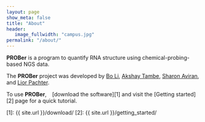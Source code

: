 ```yaml
---
layout: page
show_meta: false
title: "About"
header:
   image_fullwidth: "campus.jpg"
permalink: "/about/"
---
```


__PROBer__ is a program to quantify RNA structure using
chemical-probing-based NGS data.

The __PROBer__ project was developed by [Bo
Li](https://math.berkeley.edu/~bli/), [Akshay
Tambe](http://mcb.berkeley.edu/directory/search/detail/5405), [Sharon
Aviran](http://bme.ucdavis.edu/aviranlab/2014/03/11/about-sharon/),
and [Lior Pachter](https://math.berkeley.edu/~lpachter/).

To use __PROBer__, &ensp; [download the software][1] and visit
the [Getting started][2] page for a quick tutorial.

[1]: {{ site.url }}/download/
[2]: {{ site.url }}/getting_started/
